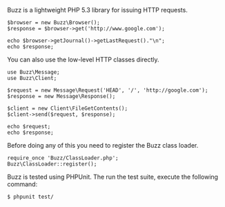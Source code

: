 Buzz is a lightweight PHP 5.3 library for issuing HTTP requests.

    $browser = new Buzz\Browser();
    $response = $browser->get('http://www.google.com');

    echo $browser->getJournal()->getLastRequest()."\n";
    echo $response;

You can also use the low-level HTTP classes directly.

    use Buzz\Message;
    use Buzz\Client;

    $request = new Message\Request('HEAD', '/', 'http://google.com');
    $response = new Message\Response();

    $client = new Client\FileGetContents();
    $client->send($request, $response);

    echo $request;
    echo $response;

Before doing any of this you need to register the Buzz class loader.

    require_once 'Buzz/ClassLoader.php';
    Buzz\ClassLoader::register();

Buzz is tested using PHPUnit. The run the test suite, execute the following
command:

    $ phpunit test/
